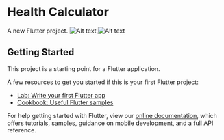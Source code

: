 # Health Calculator

A new Flutter project.
![Alt text](https://s4.uupload.ir/files/git-calc-1_0tr9.jpg "Optional title"),![Alt text](https://s4.uupload.ir/files/git-calc-2_1m7.jpg "Optional title")

## Getting Started

This project is a starting point for a Flutter application.

A few resources to get you started if this is your first Flutter project:

- [Lab: Write your first Flutter app](https://flutter.dev/docs/get-started/codelab)
- [Cookbook: Useful Flutter samples](https://flutter.dev/docs/cookbook)

For help getting started with Flutter, view our
[online documentation](https://flutter.dev/docs), which offers tutorials,
samples, guidance on mobile development, and a full API reference.
